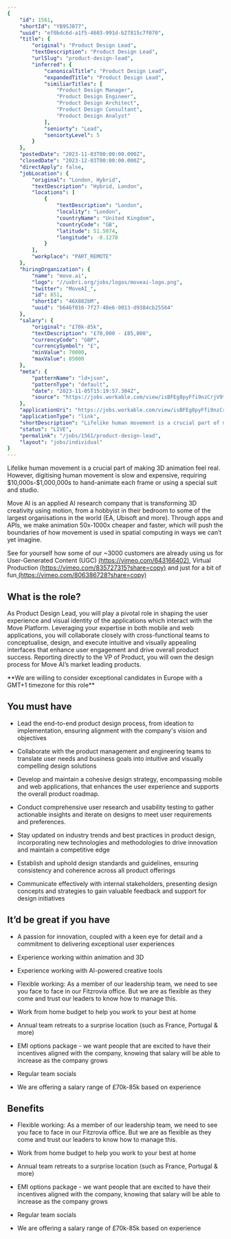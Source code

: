 ```yaml
---
{
	"id": 1561,
	"shortId": "YB9SJ077",
	"uuid": "ef0bdc6d-a1f5-4603-991d-b27815c7f070",
	"title": {
		"original": "Product Design Lead",
		"textDescription": "Product Design Lead",
		"urlSlug": "product-design-lead",
		"inferred": {
			"canonicalTitle": "Product Design Lead",
			"expandedTitle": "Product Design Lead",
			"similiarTitles": [
				"Product Design Manager",
				"Product Design Engineer",
				"Product Design Architect",
				"Product Design Consultant",
				"Product Design Analyst"
			],
			"seniorty": "Lead",
			"seniortyLevel": 5
		}
	},
	"postedDate": "2023-11-03T00:00:00.000Z",
	"closedDate": "2023-12-03T00:00:00.000Z",
	"directApply": false,
	"jobLocation": {
		"original": "London, Hybrid",
		"textDescription": "Hybrid, London",
		"locations": [
			{
				"textDescription": "London",
				"locality": "London",
				"countryName": "United Kingdom",
				"countryCode": "GB",
				"latitude": 51.5074,
				"longitude": -0.1278
			}
		],
		"workplace": "PART_REMOTE"
	},
	"hiringOrganization": {
		"name": "move.ai",
		"logo": "//uxbri.org/jobs/logos/moveai-logo.png",
		"twitter": "MoveAI_",
		"id": 851,
		"shortId": "46X882bM",
		"uuid": "b646f016-7f27-48e6-9013-d9384cb25564"
	},
	"salary": {
		"original": "£70k-85k",
		"textDescription": "£70,000 - £85,000",
		"currencyCode": "GBP",
		"currencySymbol": "£",
		"minValue": 70000,
		"maxValue": 85000
	},
	"meta": {
		"patternName": "ld+json",
		"patternType": "default",
		"date": "2023-11-05T15:19:57.304Z",
		"source": "https://jobs.workable.com/view/isBFEg8pyFfi9nzCrjV9tt/hybrid-product-design-lead-in-london-at-move.ai?utm_source=copy_link&utm_medium=social_share"
	},
	"applicationUri": "https://jobs.workable.com/view/isBFEg8pyFfi9nzCrjV9tt/hybrid-product-design-lead-in-london-at-move.ai",
	"applicationType": "link",
	"shortDescription": "Lifelike human movement is a crucial part of making 3D animation feel real. However, digitising human movement is slow and expensive, requiring 10,000s--1,000,000s to hand-animate- each frame or",
	"status": "LIVE",
	"permalink": "/jobs/1561/product-design-lead",
	"layout": "jobs/individual"
}
---
```

<p>Lifelike human movement is a crucial part of making 3D animation feel real. However, digitising human movement is slow and expensive, requiring $10,000s-$1,000,000s to hand-animate each frame or using a special suit and studio.</p><p>Move AI is an applied AI research company that is transforming 3D creativity using motion, from a hobbyist in their bedroom to some of the largest organisations in the world (EA, Ubisoft and more). Through apps and APIs, we make animation 50x-1000x cheaper and faster, which will push the boundaries of how movement is used in spatial computing in ways we can’t yet imagine.</p><p>See for yourself how some of our ~3000 customers are already using us for User-Generated Content (UGC) <a target="_blank" rel="noopener noreferrer nofollow" href="https://vimeo.com/643166402">(https://vimeo.com/643166402)</a>, Virtual Production <a target="_blank" rel="noopener noreferrer nofollow" href="https://vimeo.com/835727315?share=copy">(https://vimeo.com/835727315?share=copy)</a> and just for a bit of fun<a target="_blank" rel="noopener noreferrer nofollow" href="https://vimeo.com/806386728?share=copy"> (https://vimeo.com/806386728?share=copy)</a></p><h2>What is the role?</h2><p>As Product Design Lead, you will play a pivotal role in shaping the user experience and visual identity of the applications which interact with the Move Platform. Leveraging your expertise in both mobile and web applications, you will collaborate closely with cross-functional teams to conceptualise, design, and execute intuitive and visually appealing interfaces that enhance user engagement and drive overall product success. Reporting directly to the VP of Product, you will own the design process for Move AI’s market leading products.</p><p>**We are willing to consider exceptional candidates in Europe with a GMT+1 timezone for this role**</p><h2>You must have</h2><ul><li><p>Lead the end-to-end product design process, from ideation to implementation, ensuring alignment with the company's vision and objectives</p></li><li><p>Collaborate with the product management and engineering teams to translate user needs and business goals into intuitive and visually compelling design solutions</p></li><li><p>Develop and maintain a cohesive design strategy, encompassing mobile and web applications, that enhances the user experience and supports the overall product roadmap.</p></li><li><p>Conduct comprehensive user research and usability testing to gather actionable insights and iterate on designs to meet user requirements and preferences.</p></li><li><p>Stay updated on industry trends and best practices in product design, incorporating new technologies and methodologies to drive innovation and maintain a competitive edge</p></li><li><p>Establish and uphold design standards and guidelines, ensuring consistency and coherence across all product offerings</p></li><li><p>Communicate effectively with internal stakeholders, presenting design concepts and strategies to gain valuable feedback and support for design initiatives</p></li></ul><h2>It’d be great if you have</h2><ul><li><p>A passion for innovation, coupled with a keen eye for detail and a commitment to delivering exceptional user experiences</p></li><li><p>Experience working within animation and 3D</p></li><li><p>Experience working with AI-powered creative tools</p></li></ul><ul><li><p>Flexible working: As a member of our leadership team, we need to see you face to face in our Fitzrovia office. But we are as flexible as they come and trust our leaders to know how to manage this.</p></li><li><p>Work from home budget to help you work to your best at home</p></li><li><p>Annual team retreats to a surprise location (such as France, Portugal &amp; more)</p></li><li><p>EMI options package - we want people that are excited to have their incentives aligned with the company, knowing that salary will be able to increase as the company grows</p></li><li><p>Regular team socials</p></li><li><p>We are offering a salary range of £70k-85k based on experience</p></li></ul><h2><strong>Benefits</strong></h2><ul><li><p>Flexible working: As a member of our leadership team, we need to see you face to face in our Fitzrovia office. But we are as flexible as they come and trust our leaders to know how to manage this.</p></li><li><p>Work from home budget to help you work to your best at home</p></li><li><p>Annual team retreats to a surprise location (such as France, Portugal &amp; more)</p></li><li><p>EMI options package - we want people that are excited to have their incentives aligned with the company, knowing that salary will be able to increase as the company grows</p></li><li><p>Regular team socials</p></li><li><p>We are offering a salary range of £70k-85k based on experience</p></li></ul>
